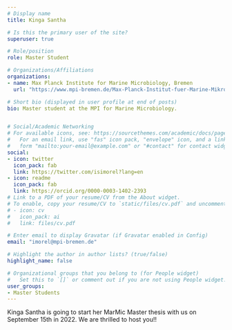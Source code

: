 ```yaml
---
# Display name
title: Kinga Santha

# Is this the primary user of the site?
superuser: true

# Role/position
role: Master Student

# Organizations/Affiliations
organizations:
- name: Max Planck Institute for Marine Microbiology, Bremen
  url: "https://www.mpi-bremen.de/Max-Planck-Institut-fuer-Marine-Mikrobiologie-in-Bremen.html"

# Short bio (displayed in user profile at end of posts)
bio: Master student at the MPI for Marine Microbiology.


# Social/Academic Networking
# For available icons, see: https://sourcethemes.com/academic/docs/page-builder/#icons
#   For an email link, use "fas" icon pack, "envelope" icon, and a link in the
#   form "mailto:your-email@example.com" or "#contact" for contact widget.
social:
- icon: twitter
  icon_pack: fab
  link: https://twitter.com/isimorel?lang=en
- icon: readme
  icon_pack: fab
  link: https://orcid.org/0000-0003-1402-2393
# Link to a PDF of your resume/CV from the About widget.
# To enable, copy your resume/CV to `static/files/cv.pdf` and uncomment the lines below.
# - icon: cv
#   icon_pack: ai
#   link: files/cv.pdf

# Enter email to display Gravatar (if Gravatar enabled in Config)
email: "imorel@mpi-bremen.de"

# Highlight the author in author lists? (true/false)
highlight_name: false

# Organizational groups that you belong to (for People widget)
#   Set this to `[]` or comment out if you are not using People widget.
user_groups:
- Master Students
---
```


Kinga Santha is going to start her MarMic Master thesis with us on September 15th in 2022. We are thrilled to host you!!
